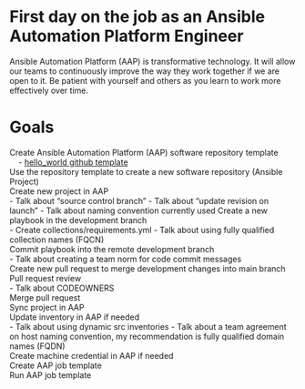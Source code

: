 First day on the job as an Ansible Automation Platform Engineer
=========
Ansible Automation Platform (AAP) is transformative technology. It will allow our teams to continuously improve the way they work together if we are open to it. Be patient with yourself and others as you learn to work more effectively over time.

Goals
=========
<p>
</p>

Create Ansible Automation Platform (AAP) software repository template<br>
&nbsp;&nbsp;&nbsp;&nbsp;- [hello_world github template](https://github.com/ericcames/hello_world "hello_world github template")<br>
Use the repository template to create a new software repository (Ansible Project)<br>
Create new project in AAP<br>
    - Talk about “source control branch”
    - Talk about “update revision on launch”
    - Talk about naming convention currently used
Create a new playbook in the development branch<br>
    - Create collections/requirements.yml
    - Talk about using fully qualified collection names (FQCN)<br>
Commit playbook into the remote development branch<br>
    - Talk about creating a team norm for code commit messages<br>
Create new pull request to merge development changes into main branch<br>
Pull request review<br>
    - Talk about CODEOWNERS<br>
Merge pull request<br>
Sync project in AAP<br>
Update inventory in AAP if needed<br>
    - Talk about using dynamic src inventories
    - Talk about a team agreement on host naming convention, my recommendation is fully qualified domain names (FQDN)<br>
Create machine credential in AAP if needed<br>
Create AAP job template<br>
Run AAP job template<br>

